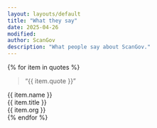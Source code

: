 ```yaml
---
layout: layouts/default
title: "What they say"
date: 2025-04-26
modified: 
author: ScanGov
description: "What people say about ScanGov."
---
```


<div class="container mt-4">
    <div class="row post">
        <div class="col-12 col-sm-12 col-md-2 col-lg-2 col-xl-2"></div>
        <div class="col-12 col-sm-12 col-md-8 col-lg-8 col-xl-8">
            {% for item in quotes %}
            <div class="card-quote border-bottom my-2 py-4">
                <div class="card-body px-2">
                    <blockquote>
                        <p>&ldquo;{{ item.quote }}&rdquo;</p>
                    </blockquote>
                    <footer class="text-secondary text-end">
                        {{ item.name }}<br>{{ item.title }}<br>{{ item.org }}</footer>
                </div>
            </div>
            {% endfor %}
        </div>
        <div class="col-12 col-sm-12 col-md-2 col-lg-2 col-xl-2"></div>
    </div>
</div>
